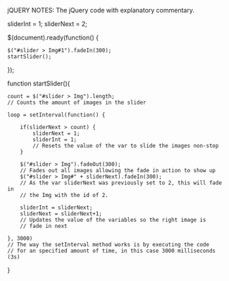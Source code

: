 jQUERY NOTES:
The jQuery code with explanatory commentary.

sliderInt = 1;
sliderNext = 2;

$(document).ready(function() {

	$("#slider > Img#1").fadeIn(300);
	startSlider();

});

function startSlider(){

	count = $("#slider > Img").length;
	// Counts the amount of images in the slider

	loop = setInterval(function() {

		if(sliderNext > count) {
			sliderNext = 1;
			sliderInt = 1;
			// Resets the value of the var to slide the images non-stop 
		}

		$("#slider > Img").fadeOut(300);
		// Fades out all images allowing the fade in action to show up
		$("#slider > Img#" + sliderNext).fadeIn(300);
		// As the var sliderNext was previously set to 2, this will fade in
		// the Img with the id of 2.

		sliderInt = sliderNext;
		sliderNext = sliderNext+1;
		// Updates the value of the variables so the right image is
		// fade in next

	}, 3000)
	// The way the setInterval method works is by executing the code
	// for an specified amount of time, in this case 3000 milliseconds (3s)
}
